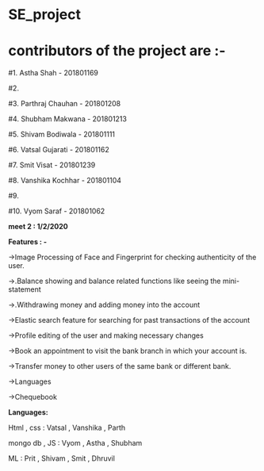 # SE_project

# contributors of the project are :- 

#1. Astha Shah - 201801169

#2.

#3. Parthraj Chauhan - 201801208

#4. Shubham Makwana - 201801213

#5. Shivam Bodiwala - 201801111

#6. Vatsal Gujarati - 201801162

#7. Smit Visat - 201801239

#8. Vanshika Kochhar - 201801104

#9. 

#10. Vyom Saraf - 201801062


**meet 2 : 1/2/2020**

**Features : -**

->Image Processing of Face and Fingerprint for checking authenticity of the user.

->.Balance showing and balance related functions like seeing the mini-statement

->.Withdrawing money and adding money into the account

->Elastic search feature for searching for past transactions of the account

->Profile editing of the user and making necessary changes

->Book an appointment to visit the bank branch in which your account is.

->Transfer money to other users of the same bank or different bank.

->Languages

->Chequebook 

**Languages:**

Html , css : Vatsal , Vanshika , Parth 

mongo db , JS : Vyom  , Astha , Shubham

ML : Prit , Shivam , Smit , Dhruvil


